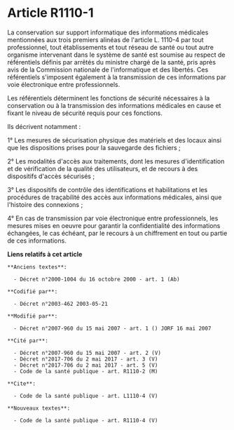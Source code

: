 # Article R1110-1

La conservation sur support informatique des informations médicales mentionnées aux trois premiers alinéas de l'article L.
1110-4 par tout professionnel, tout établissements et tout réseau de santé ou tout autre organisme intervenant dans le
système de santé est soumise au respect de référentiels définis par arrêtés du ministre chargé de la santé, pris après avis
de la Commission nationale de l'informatique et des libertés. Ces référentiels s'imposent également à la transmission de ces
informations par voie électronique entre professionnels. 

Les référentiels déterminent les fonctions de sécurité nécessaires à la conservation ou à la transmission des informations
médicales en cause et fixant le niveau de sécurité requis pour ces fonctions. 

Ils décrivent notamment : 

1° Les mesures de sécurisation physique des matériels et des locaux ainsi que les dispositions prises pour la sauvegarde des
fichiers ; 

2° Les modalités d'accès aux traitements, dont les mesures d'identification et de vérification de la qualité des
utilisateurs, et de recours à des dispositifs d'accès sécurisés ; 

3° Les dispositifs de contrôle des identifications et habilitations et les procédures de traçabilité des accès aux
informations médicales, ainsi que l'histoire des connexions ; 

4° En cas de transmission par voie électronique entre professionnels, les mesures mises en oeuvre pour garantir la
confidentialité des informations échangées, le cas échéant, par le recours à un chiffrement en tout ou partie de ces
informations.

**Liens relatifs à cet article**

	**Anciens textes**:

	  - Décret n°2000-1004 du 16 octobre 2000 - art. 1 (Ab)

	**Codifié par**:

	  - Décret n°2003-462 2003-05-21

	**Modifié par**:

	  - Décret n°2007-960 du 15 mai 2007 - art. 1 () JORF 16 mai 2007

	**Cité par**:

	  - Décret n°2007-960 du 15 mai 2007 - art. 2 (V)
	  - Décret n°2017-706 du 2 mai 2017 - art. 3 (V)
	  - Décret n°2017-706 du 2 mai 2017 - art. 5 (V)
	  - Code de la santé publique - art. R1110-2 (M)

	**Cite**:

	  - Code de la santé publique - art. L1110-4 (V)

	**Nouveaux textes**:

	  - Code de la santé publique - art. R1110-4 (V)
